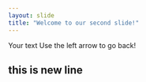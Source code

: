 ```yaml
---
layout: slide
title: "Welcome to our second slide!"
---
```


Your text
Use the left arrow to go back!

## this is new line
